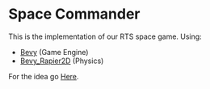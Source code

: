 # Space Commander

This is the implementation of our RTS space game.
Using:
- [Bevy](https://docs.rs/bevy/0.8.1/bevy/) (Game Engine)
- [Bevy_Rapier2D](https://rapier.rs/docs/user_guides/bevy_plugin/getting_started_bevy) (Physics) 

For the idea go [Here](https://hackmd.io/7-3HlwOCQX2VOVghs27qFw).
